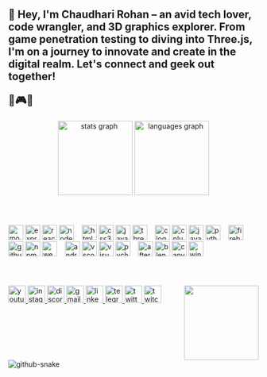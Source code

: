 <h2 align="left">👋 Hey, I'm Chaudhari Rohan – an avid tech lover, code wrangler, and 3D graphics explorer. From game penetration testing to diving into Three.js, I'm on a journey to innovate and create in the digital realm. Let's connect and geek out together!

🚀🎮🌌
</h2>

<div align="center">
  <img src="https://github-readme-stats.vercel.app/api?username=letsCodeWithRohan&hide_title=false&hide_rank=false&show_icons=true&include_all_commits=true&count_private=true&disable_animations=false&theme=dracula&locale=en&hide_border=false" height="150" alt="stats graph"  />
  <img src="https://github-readme-stats.vercel.app/api/top-langs?username=aayushchouhan24&locale=en&hide_title=false&layout=compact&card_width=320&langs_count=5&theme=dracula&hide_border=false" height="150" alt="languages graph"  />
</div>

<h1></h1>
<br clear="both">
<div align="left">
  <img src="https://skillicons.dev/icons?i=mongodb" height="30" alt="mongodb logo"  />
  <img src="https://skillicons.dev/icons?i=express" height="30" alt="express logo"  />
  <img src="https://skillicons.dev/icons?i=react" height="30" alt="react logo"  />
  <img src="https://cdn.simpleicons.org/nodedotjs/339933" height="30" alt="nodejs logo"  />
 <img width="8" />
  <img src="https://skillicons.dev/icons?i=html" height="30" alt="html5 logo"  />
  <img src="https://skillicons.dev/icons?i=css" height="30" alt="css3 logo"  />
  <img src="https://skillicons.dev/icons?i=js" height="30" alt="javascript logo"  />
  <img src="https://skillicons.dev/icons?i=threejs" height="30" alt="threejs logo"  />
 <img width="8" />
  <img src="https://skillicons.dev/icons?i=c" height="30" alt="c logo"  />
  <img src="https://skillicons.dev/icons?i=cpp" height="30" alt="cplusplus logo"  />
  <img src="https://skillicons.dev/icons?i=java" height="30" alt="java logo"  />
  <img src="https://skillicons.dev/icons?i=py" height="30" alt="python logo"  />
 <img width="8" />
  <img src="https://skillicons.dev/icons?i=firebase" height="30" alt="firebase logo"  />
  <img src="https://skillicons.dev/icons?i=github" height="30" alt="github logo"  />
  <img src="https://cdn.simpleicons.org/npm/CB3837" height="30" alt="npm logo"  />
  <img src="https://skillicons.dev/icons?i=webpack" height="30" alt="webpack logo"  />
 <img width="8" />
  <img src="https://skillicons.dev/icons?i=androidstudio" height="30" alt="androidstudio logo"  />
  <img src="https://skillicons.dev/icons?i=vscode" height="30" alt="vscode logo"  />
  <img src="https://skillicons.dev/icons?i=visualstudio" height="30" alt="visualstudio logo"  />
  <img src="https://cdn.jsdelivr.net/gh/devicons/devicon/icons/pycharm/pycharm-original.svg" height="30" alt="pycharm logo"  />
  <img width="8" />
 <img src="https://cdn.simpleicons.org/adobeaftereffects/9999FF" height="30" alt="aftereffects logo"  />
  <img src="https://skillicons.dev/icons?i=blender" height="30" alt="blender logo"  />
  <img src="https://cdn.simpleicons.org/canva/00C4CC" height="30" alt="canva logo"  />
  <img src="https://cdn.jsdelivr.net/gh/devicons/devicon/icons/windows8/windows8-original.svg" height="30" alt="windows8 logo"  />
</div>

<h1></h1>
<br clear="both">
<img align="right" height="150" width="150" src="https://github.com/aayushchouhan24/aayushchouhan24/blob/output/logo.gif"  />

<div align="left">
    <a href="https://youtube.com/@aayushchouhan_24" target="_blank">
  <img src="https://img.shields.io/static/v1?message=Youtube&logo=youtube&label=&color=FF0000&logoColor=white&labelColor=&style=for-the-badge" height="35" alt="youtube logo"  />
     </a>
    <a href="https://instagram.com/aayushchouhan_24?utm_source=qr&igshid=MzNlNGNkZWQ4Mg%3D%3D" target="_blank">
    <img src="https://img.shields.io/static/v1?message=Instagram&logo=instagram&label=&color=E4405F&logoColor=white&labelColor=&style=for-the-badge" height="35" alt="instagram logo"  />
  </a>
  <a href="https://discord.com/users/542424022764355587" target="_blank">
    <img src="https://img.shields.io/static/v1?message=Discord&logo=discord&label=&color=7289DA&logoColor=white&labelColor=&style=for-the-badge" height="35" alt="discord logo"  />
  </a>
  <a href="aayushchouhan24@gmail.com" target="_blank">
    <img src="https://img.shields.io/static/v1?message=Gmail&logo=gmail&label=&color=D14836&logoColor=white&labelColor=&style=for-the-badge" height="35" alt="gmail logo"  />
  </a>
  <a href="https://www.linkedin.com/in/aayushchouhan24" target="_blank">
    <img src="https://img.shields.io/static/v1?message=LinkedIn&logo=linkedin&label=&color=0077B5&logoColor=white&labelColor=&style=for-the-badge" height="35" alt="linkedin logo"  />
  </a>
  <a href="https://t.me/aayushchouhan24" target="_blank">
    <img src="https://img.shields.io/static/v1?message=Telegram&logo=telegram&label=&color=2CA5E0&logoColor=white&labelColor=&style=for-the-badge" height="35" alt="telegram logo"  />
  </a>
  <a href="https://twitter.com/Aayushchouhan24" target="_blank">
    <img src="https://img.shields.io/static/v1?message=Twitter&logo=twitter&label=&color=1DA1F2&logoColor=white&labelColor=&style=for-the-badge" height="35" alt="twitter logo"  />
  </a>
  <a href="https://www.twitch.tv/techno_aayush" target="_blank">
    <img src="https://img.shields.io/static/v1?message=Twitch&logo=twitch&label=&color=9146FF&logoColor=white&labelColor=&style=for-the-badge" height="35" alt="twitch logo"  />
  </a>
</div>

<br clear="both">

<picture>
  <source media="(prefers-color-scheme: dark)" srcset="https://cdn.jsdelivr.net/gh/aayushchouhan24/aayushchouhan24@output/github-contribution-grid-snake-dark.svg" />
  <source media="(prefers-color-scheme: light)" srcset="https://github.com/aayushchouhan24/aayushchouhan24/blob/output/github-contribution-grid-snake.svg" />
  <img alt="github-snake" src="github-snake.svg" />
</picture>

